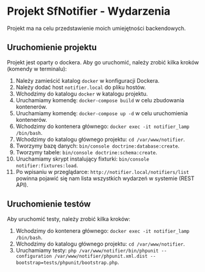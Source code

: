 # Projekt SfNotifier - Wydarzenia

Projekt ma na celu przedstawienie moich umiejętności backendowych.

## Uruchomienie projektu

Projekt jest oparty o dockera. Aby go uruchomić, należy zrobić kilka kroków (komendy w terminalu):

1. Należy zamieścić katalog `docker` w konfiguracji Dockera.
2. Należy dodać host `notifier.local` do pliku hostów.
3. Wchodzimy do katalogu `docker` w katalogu projektu.
4. Uruchamiamy komendę: `docker-compose build` w celu zbudowania kontenerów.
5. Uruchamiamy komendę: `docker-compose up -d` w celu uruchomienia kontenerów.
6. Wchodzimy do kontenera głównego: `docker exec -it notifier_lamp /bin/bash`.
7. Wchodzimy do katalogu głównego projektu: `cd /var/www/notifier`.
8. Tworzymy bazę danych: `bin/console doctrine:database:create`.
9. Tworzymy tabele: `bin/console doctrine:schema:create`.
10. Uruchamiamy skrypt instalujący fixturki: `bin/console notifier:fixtures:load`.
11. Po wpisaniu w przeglądarce: `http://notifier.local/notifiers/list` powinna pojawić się nam lista wszystkich wydarzeń w systemie (REST API).

## Uruchomienie testów

Aby uruchomić testy, należy zrobić kilka kroków:

1. Wchodzimy do kontenera głównego: `docker exec -it notifier_lamp /bin/bash`.
2. Wchodzimy do katalogu głównego projektu: `cd /var/www/notifier`.
3. Uruchamiamy testy: `php /var/www/notifier/bin/phpunit --configuration /var/www/notifier/phpunit.xml.dist --bootstrap=tests/phpunit/bootstrap.php`.
